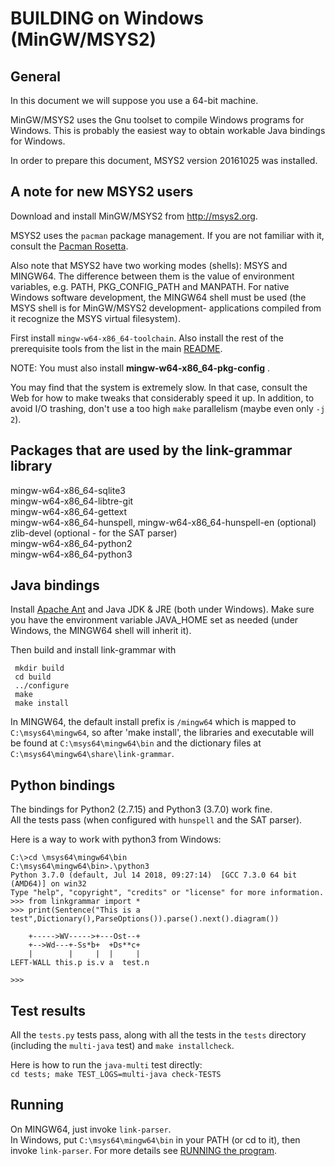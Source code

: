 BUILDING on Windows (MinGW/MSYS2)
=================================

General
-------
In this document we will suppose you use a 64-bit machine.

MinGW/MSYS2 uses the Gnu toolset to compile Windows programs for
Windows.  This is probably the easiest way to obtain workable Java
bindings for Windows.

In order to prepare this document, MSYS2 version 20161025 was installed.

A note for new MSYS2 users
--------------------------
Download and install MinGW/MSYS2 from http://msys2.org.

MSYS2 uses the `pacman` package management. If you are not familiar
with it, consult the
[Pacman Rosetta](https://wiki.archlinux.org/index.php/Pacman/Rosetta).

Also note that MSYS2 have two working modes (shells): MSYS and MINGW64.
The difference between them is the value of environment variables, e.g.
PATH, PKG_CONFIG_PATH and MANPATH.  For native Windows software
development, the MINGW64 shell must be used (the MSYS shell is for
MinGW/MSYS2 development- applications compiled from it recognize the MSYS
virtual filesystem).

First install `mingw-w64-x86_64-toolchain`. Also install the rest of the
prerequisite tools from the list in the main
[README](/README.md#building-from-the-github-repository).

NOTE: You must also install **mingw-w64-x86_64-pkg-config** .

You may find that the system is extremely slow. In that case, consult the
Web for how to make tweaks that considerably speed it up. In addition, to
avoid I/O trashing, don't use a too high `make` parallelism (maybe even
only `-j 2`).

Packages that are used by the link-grammar library
--------------------------------------------------

mingw-w64-x86_64-sqlite3<br>
mingw-w64-x86_64-libtre-git<br>
mingw-w64-x86_64-gettext<br>
mingw-w64-x86_64-hunspell, mingw-w64-x86_64-hunspell-en (optional)<br>
zlib-devel (optional - for the SAT parser)<br>
mingw-w64-x86_64-python2<br>
mingw-w64-x86_64-python3<br>

Java bindings
-------------
Install [Apache Ant](ant.apache.org/manual/install.html) and
Java JDK & JRE (both under Windows). Make sure you have
the environment variable JAVA_HOME set as needed (under Windows,
the MINGW64 shell will inherit it).

Then build and install link-grammar with

     mkdir build
     cd build
     ../configure
     make
     make install

In MINGW64, the default install prefix is `/mingw64` which is mapped to
`C:\msys64\mingw64`, so after 'make install', the libraries and executable
will be found at `C:\msys64\mingw64\bin` and the dictionary files at
`C:\msys64\mingw64\share\link-grammar`.


Python bindings
---------------
The bindings for Python2 (2.7.15) and Python3 (3.7.0) work fine.<br>
All the tests pass (when configured with `hunspell` and the SAT parser).

Here is a way to work with python3 from Windows:
```
C:\>cd \msys64\mingw64\bin
C:\msys64\mingw64\bin>.\python3
Python 3.7.0 (default, Jul 14 2018, 09:27:14)  [GCC 7.3.0 64 bit (AMD64)] on win32
Type "help", "copyright", "credits" or "license" for more information.
>>> from linkgrammar import *
>>> print(Sentence("This is a test",Dictionary(),ParseOptions()).parse().next().diagram())

    +----->WV----->+---Ost--+
    +-->Wd---+-Ss*b+  +Ds**c+
    |        |     |  |     |
LEFT-WALL this.p is.v a  test.n

>>>
```

Test results
------------
All the `tests.py` tests pass, along with all the tests in the `tests`
directory (including the `multi-java` test) and `make installcheck`.

Here is how to run the `java-multi` test directly:<br>
`cd tests; make TEST_LOGS=multi-java check-TESTS`

Running
-------
On MINGW64, just invoke `link-parser`.<br>
In Windows, put `C:\msys64\mingw64\bin` in your PATH (or cd to it), then invoke `link-parser`.
For more details see [RUNNING the program](/README.md#running-the-program).
